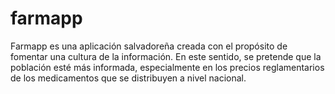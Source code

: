 farmapp
=======

Farmapp es una aplicación salvadoreña creada con el propósito de fomentar una cultura de la información. En este sentido, se pretende que la población esté más informada, especialmente en los precios reglamentarios de los medicamentos que se distribuyen a nivel nacional.
